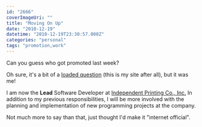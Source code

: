 ```yaml
---
id: "2666"
coverImageUri: ""
title: "Moving On Up"
date: "2010-12-19"
datetime: "2010-12-19T23:30:57.000Z"
categories: "personal"
tags: "promotion,work"
---
```


Can you guess who got promoted last week?

Oh sure, it's a bit of a [loaded question](http://www.google.com/search?sourceid=chrome&ie=UTF-8&q=define:loaded+question "Certain people questioned whether I used this term correctly, thus the link.") (this is my site after all), but it was me!

I am now the **Lead** Software Developer at [Independent Printing Co., Inc.](http://www.independentinc.com/) In addition to my previous responsibilities, I will be more involved with the planning and implementation of new programming projects at the company.

Not much more to say than that, just thought I'd make it "internet official".
